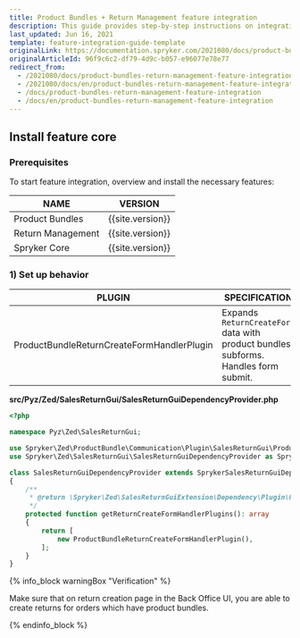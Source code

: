 ```yaml
---
title: Product Bundles + Return Management feature integration
description: This guide provides step-by-step instructions on integrating Product Bundles + Return Management feature into your project.
last_updated: Jun 16, 2021
template: feature-integration-guide-template
originalLink: https://documentation.spryker.com/2021080/docs/product-bundles-return-management-feature-integration
originalArticleId: 96f9c6c2-df79-4d9c-b057-e96077e78e77
redirect_from:
  - /2021080/docs/product-bundles-return-management-feature-integration
  - /2021080/docs/en/product-bundles-return-management-feature-integration
  - /docs/product-bundles-return-management-feature-integration
  - /docs/en/product-bundles-return-management-feature-integration
---
```


## Install feature core

### Prerequisites

To start feature integration, overview and install the necessary features:

| NAME | VERSION |
| --- | --- |
| Product Bundles | {{site.version}} |
| Return Management | {{site.version}} |
| Spryker Core | {{site.version}} |

### 1) Set up behavior

| PLUGIN | SPECIFICATION | PREREQUISITES | NAMESPACE |
| --- | --- | --- | --- |
| ProductBundleReturnCreateFormHandlerPlugin | Expands `ReturnCreateForm` data with product bundles subforms. Handles form submit. | None | Spryker\Zed\ProductBundle\Communication\Plugin\SalesReturnGui |

**src/Pyz/Zed/SalesReturnGui/SalesReturnGuiDependencyProvider.php**

```php
<?php

namespace Pyz\Zed\SalesReturnGui;

use Spryker\Zed\ProductBundle\Communication\Plugin\SalesReturnGui\ProductBundleReturnCreateFormHandlerPlugin;
use Spryker\Zed\SalesReturnGui\SalesReturnGuiDependencyProvider as SprykerSalesReturnGuiDependencyProvider;

class SalesReturnGuiDependencyProvider extends SprykerSalesReturnGuiDependencyProvider
{
    /**
     * @return \Spryker\Zed\SalesReturnGuiExtension\Dependency\Plugin\ReturnCreateFormHandlerPluginInterface[]
     */
    protected function getReturnCreateFormHandlerPlugins(): array
    {
        return [
            new ProductBundleReturnCreateFormHandlerPlugin(),
        ];
    }
}
```

{% info_block warningBox "Verification" %}

Make sure that on return creation page in the Back Office UI, you are able to create returns for orders which have product bundles.

{% endinfo_block %}
